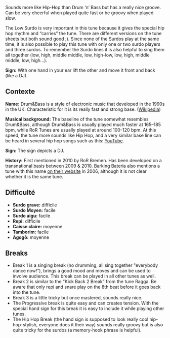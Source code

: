 Sounds more like Hip-Hop than Drum ‘n’ Bass but has a really nice groove. Can be
very cheerful when played quite fast or be groovy when played slow.

The Low Surdo is very important in this tune because it gives the special hip
hop rhythm and “carries” the tune. There are different versions on the tune
sheets but both sound good ;). Since none of the Surdos play at the same time,
it is also possible to play this tune with only one or two surdo players and
three surdos. To remember the Surdo lines it is also helpful to sing them all
together (low, high, middle middle, low, high-low, low, high, middle middle,
low, high…).

**Sign:** With one hand in your ear lift the other and move it front and back
(like a DJ).

## Contexte

**Name:** Drum&Bass is a style of electronic music that developed in the 1990s
in the UK. Characteristic for it is its really fast and strong base.
([Wikipedia](https://en.wikipedia.org/wiki/Drum_and_bass))

**Musical background:** The baseline of the tune somewhat resembles Drum&Bass,
although Drum&Bass is usually played much faster at 165–185 bpm, while RoR Tunes
are usually played at around 100–120 bpm. At this speed, the tune more sounds
like Hip Hop, and a very similar base line can be heard in several hip hop songs
such as this: [YouTube](https://www.youtube.com/watch?v=UePtoxDhJSw).

**Sign:** The sign depicts a DJ.

**History:** First mentioned in 2010 by RoR Bremen. Has been developed on a
transnational basis between 2009 & 2010. Barking Bateria also mentions a tune
with this name [on their
website](https://web.archive.org/web/20061023061031/http://www.barkingbateria.co.uk/samba.htm)
in 2006, although it is not clear whether it is the same tune.

## Difficulté

* **Surdo grave:** difficile
* **Surdo Moyen:** facile
* **Surdo aigu:** facile
* **Repi:** difficile
* **Caisse claire:** moyenne
* **Tamborim:** facile
* **Agogô:** moyenne

## Breaks

* Break 1 is a singing break (no drumming, all sing together "everybody dance
  now!”), brings a good mood and moves and can be used to involve audience. This
  break can be played in all other tunes as well.
* Break 2 is similar to the “Kick Back 2 Break” from the tune Ragga. Be aware
  that only repi and snare play on the 8th beat before it goes back into the
  tune.
* Break 3 is a little tricky but once mastered, sounds really nice.
* The Progressive break is quite easy and can creates tension. With the special
  hand sign for this break it is easy to include it while playing other tunes.
* The Hip Hop Break (the hand sign is supposed to look really cool
  hip-hop-stylish, everyone does it their way) sounds really groovy but is also
  quite tricky for the surdos (a memory-hook phrase is helpful).
